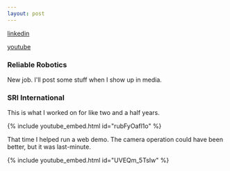 ```yaml
---
layout: post
---
```


[linkedin](https://www.linkedin.com/in/nicholasmasso14/)

[youtube](https://www.youtube.com/channel/UCivBhBxzvCoFis6yRGE5o2A)

### Reliable Robotics

New job. I'll post some stuff when I show up in media.


### SRI International

This is what I worked on for like two and a half years.

{% include youtube_embed.html id="rubFyOafl1o" %}

That time I helped run a web demo. The camera operation could have been better, but it was last-minute.

{% include youtube_embed.html id="UVEQm_5TsIw" %}

